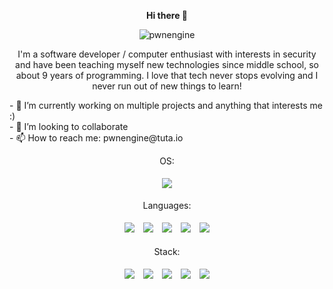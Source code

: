 <p align="center" style="font-weight: bold">
Hi there 👋
</p>
<p align="center">
<img src="https://count.getloli.com/get/@pwnengine" alt="pwnengine" />
</p>
<div>
  <p align = "center"> I'm a software developer / computer enthusiast with interests in security and have been teaching myself new technologies since middle school, so about 9 years of programming. I love that tech never stops evolving and I never run out of new things to learn!  </p>

 <p style="align: left">
- 🔭 I’m currently working on multiple projects and anything that interests me :) <br/>
- 👯 I’m looking to collaborate <br/>
- 📫 How to reach me: pwnengine@tuta.io <br/>
        
  </p>

  <p align="center">OS:</p>
  <p align = "center"> 
    <img style="margin: 5px" src="https://img.shields.io/badge/Arch%20Linux-1793D1?logo=arch-linux&logoColor=fff&style=for-the-badge" />
  </p>

  <p align="center">Languages:</p>
  <p align = "center"> 
    <img style="margin: 5px" src="https://img.shields.io/badge/c-%2300599C.svg?style=for-the-badge&logo=c&logoColor=white" />
    <img style="margin: 5px" src="https://img.shields.io/badge/javascript-%23323330.svg?style=for-the-badge&logo=javascript&logoColor=%23F7DF1E" />
    <img style="margin: 5px" src="https://img.shields.io/badge/php-%23777BB4.svg?style=for-the-badge&logo=php&logoColor=white" />
    <img style="margin: 5px" src="https://img.shields.io/badge/python-3670A0?style=for-the-badge&logo=python&logoColor=ffdd54" />
    <img style="margin: 5px" src="https://img.shields.io/badge/go-%2300ADD8.svg?style=for-the-badge&logo=go&logoColor=white" />
  </p>

   <p align="center">Stack:</p>
  <p align = "center"> 
    <img style="margin: 5px" src="https://img.shields.io/badge/nginx-%23009639.svg?style=for-the-badge&logo=nginx&logoColor=white" />
    <img style="margin: 5px" src="https://img.shields.io/badge/typescript-%23007ACC.svg?style=for-the-badge&logo=typescript&logoColor=white" />
    <img style="margin: 5px" src="https://img.shields.io/badge/node.js-6DA55F?style=for-the-badge&logo=node.js&logoColor=white" />
    <img style="margin: 5px" src="https://img.shields.io/badge/postgres-%23316192.svg?style=for-the-badge&logo=postgresql&logoColor=white" />
    <img style="margin: 5px" src="https://img.shields.io/badge/Linux-FCC624?style=for-the-badge&logo=linux&logoColor=black" />
  </p>

    
</div>

<!--
**pwnengine/pwnengine** is a ✨ _special_ ✨ repository because its `README.md` (this file) appears on your GitHub profile.

Here are some ideas to get you started:

- 🔭 I’m currently working on ...
- 🌱 I’m currently learning ...
- 👯 I’m looking to collaborate on ...
- 🤔 I’m looking for help with ...
- 💬 Ask me about ...
- 📫 How to reach me: ...
- 😄 Pronouns: ...
- ⚡ Fun fact: ...
-->
